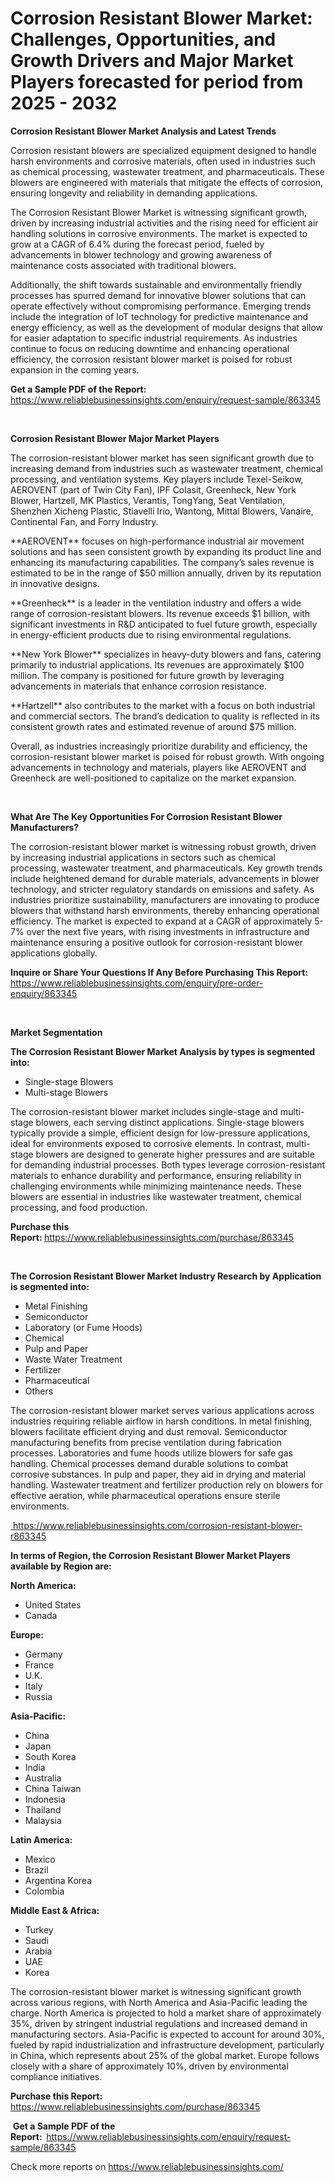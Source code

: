 <p><h1>Corrosion Resistant Blower Market: Challenges, Opportunities, and Growth Drivers and Major Market Players forecasted for period from 2025 - 2032</h1></p><p><strong>Corrosion Resistant Blower Market Analysis and Latest Trends</strong></p>
<p><p>Corrosion resistant blowers are specialized equipment designed to handle harsh environments and corrosive materials, often used in industries such as chemical processing, wastewater treatment, and pharmaceuticals. These blowers are engineered with materials that mitigate the effects of corrosion, ensuring longevity and reliability in demanding applications.</p><p>The Corrosion Resistant Blower Market is witnessing significant growth, driven by increasing industrial activities and the rising need for efficient air handling solutions in corrosive environments. The market is expected to grow at a CAGR of 6.4% during the forecast period, fueled by advancements in blower technology and growing awareness of maintenance costs associated with traditional blowers. </p><p>Additionally, the shift towards sustainable and environmentally friendly processes has spurred demand for innovative blower solutions that can operate effectively without compromising performance. Emerging trends include the integration of IoT technology for predictive maintenance and energy efficiency, as well as the development of modular designs that allow for easier adaptation to specific industrial requirements. As industries continue to focus on reducing downtime and enhancing operational efficiency, the corrosion resistant blower market is poised for robust expansion in the coming years.</p></p>
<p><strong>Get a Sample PDF of the Report:&nbsp;</strong> <a href="https://www.reliablebusinessinsights.com/enquiry/request-sample/863345?utm_campaign=2109&utm_medium=2&utm_source=Github&utm_content=ia&utm_term=17022025&utm_id=corrosion-resistant-blower">https://www.reliablebusinessinsights.com/enquiry/request-sample/863345</a></p>
<p>&nbsp;</p>
<p><strong>Corrosion Resistant Blower Major Market Players</strong></p>
<p><p>The corrosion-resistant blower market has seen significant growth due to increasing demand from industries such as wastewater treatment, chemical processing, and ventilation systems. Key players include Texel-Seikow, AEROVENT (part of Twin City Fan), IPF Colasit, Greenheck, New York Blower, Hartzell, MK Plastics, Verantis, TongYang, Seat Ventilation, Shenzhen Xicheng Plastic, Stiavelli Irio, Wantong, Mittal Blowers, Vanaire, Continental Fan, and Forry Industry.</p><p>**AEROVENT** focuses on high-performance industrial air movement solutions and has seen consistent growth by expanding its product line and enhancing its manufacturing capabilities. The company’s sales revenue is estimated to be in the range of $50 million annually, driven by its reputation in innovative designs.</p><p>**Greenheck** is a leader in the ventilation industry and offers a wide range of corrosion-resistant blowers. Its revenue exceeds $1 billion, with significant investments in R&D anticipated to fuel future growth, especially in energy-efficient products due to rising environmental regulations.</p><p>**New York Blower** specializes in heavy-duty blowers and fans, catering primarily to industrial applications. Its revenues are approximately $100 million. The company is positioned for future growth by leveraging advancements in materials that enhance corrosion resistance.</p><p>**Hartzell** also contributes to the market with a focus on both industrial and commercial sectors. The brand’s dedication to quality is reflected in its consistent growth rates and estimated revenue of around $75 million.</p><p>Overall, as industries increasingly prioritize durability and efficiency, the corrosion-resistant blower market is poised for robust growth. With ongoing advancements in technology and materials, players like AEROVENT and Greenheck are well-positioned to capitalize on the market expansion.</p></p>
<p>&nbsp;</p>
<p><strong>What Are The Key Opportunities For Corrosion Resistant Blower Manufacturers?</strong></p>
<p><p>The corrosion-resistant blower market is witnessing robust growth, driven by increasing industrial applications in sectors such as chemical processing, wastewater treatment, and pharmaceuticals. Key growth trends include heightened demand for durable materials, advancements in blower technology, and stricter regulatory standards on emissions and safety. As industries prioritize sustainability, manufacturers are innovating to produce blowers that withstand harsh environments, thereby enhancing operational efficiency. The market is expected to expand at a CAGR of approximately 5-7% over the next five years, with rising investments in infrastructure and maintenance ensuring a positive outlook for corrosion-resistant blower applications globally.</p></p>
<p><strong>Inquire or Share Your Questions If Any Before Purchasing This Report:</strong> <a href="https://www.reliablebusinessinsights.com/enquiry/pre-order-enquiry/863345?utm_campaign=2109&utm_medium=2&utm_source=Github&utm_content=ia&utm_term=17022025&utm_id=corrosion-resistant-blower">https://www.reliablebusinessinsights.com/enquiry/pre-order-enquiry/863345</a></p>
<p>&nbsp;</p>
<p><strong>Market Segmentation</strong></p>
<p><strong>The Corrosion Resistant Blower Market Analysis by types is segmented into:</strong></p>
<p><ul><li>Single-stage Blowers</li><li>Multi-stage Blowers</li></ul></p>
<p><p>The corrosion-resistant blower market includes single-stage and multi-stage blowers, each serving distinct applications. Single-stage blowers typically provide a simple, efficient design for low-pressure applications, ideal for environments exposed to corrosive elements. In contrast, multi-stage blowers are designed to generate higher pressures and are suitable for demanding industrial processes. Both types leverage corrosion-resistant materials to enhance durability and performance, ensuring reliability in challenging environments while minimizing maintenance needs. These blowers are essential in industries like wastewater treatment, chemical processing, and food production.</p></p>
<p><strong>Purchase this Report:&nbsp;</strong><a href="https://www.reliablebusinessinsights.com/purchase/863345?utm_campaign=2109&utm_medium=2&utm_source=Github&utm_content=ia&utm_term=17022025&utm_id=corrosion-resistant-blower">https://www.reliablebusinessinsights.com/purchase/863345</a></p>
<p>&nbsp;</p>
<p><strong>The Corrosion Resistant Blower Market Industry Research by Application is segmented into:</strong></p>
<p><ul><li>Metal Finishing</li><li>Semiconductor</li><li>Laboratory (or Fume Hoods)</li><li>Chemical</li><li>Pulp and Paper</li><li>Waste Water Treatment</li><li>Fertilizer</li><li>Pharmaceutical</li><li>Others</li></ul></p>
<p><p>The corrosion-resistant blower market serves various applications across industries requiring reliable airflow in harsh conditions. In metal finishing, blowers facilitate efficient drying and dust removal. Semiconductor manufacturing benefits from precise ventilation during fabrication processes. Laboratories and fume hoods utilize blowers for safe gas handling. Chemical processes demand durable solutions to combat corrosive substances. In pulp and paper, they aid in drying and material handling. Wastewater treatment and fertilizer production rely on blowers for effective aeration, while pharmaceutical operations ensure sterile environments.</p></p>
<p><a href="https://www.reliablebusinessinsights.com/corrosion-resistant-blower-r863345?utm_campaign=2109&utm_medium=2&utm_source=Github&utm_content=ia&utm_term=17022025&utm_id=corrosion-resistant-blower">&nbsp;https://www.reliablebusinessinsights.com/corrosion-resistant-blower-r863345</a></p>
<p><strong>In terms of Region, the Corrosion Resistant Blower Market Players available by Region are:</strong></p>
<p>
    <p> <strong> North America: </strong>
        <ul>
            <li>United States</li>
            <li>Canada</li>
        </ul>
        </p> 
    <p> <strong> Europe: </strong>
        <ul>
            <li>Germany</li>
            <li>France</li>
            <li>U.K.</li>
            <li>Italy</li>
            <li>Russia</li>
        </ul>
        </p> 
    <p> <strong> Asia-Pacific: </strong>
        <ul>
            <li>China</li>
            <li>Japan</li>
            <li>South Korea</li>
            <li>India</li>
            <li>Australia</li>
            <li>China Taiwan</li>
            <li>Indonesia</li>
            <li>Thailand</li>
            <li>Malaysia</li>
        </ul>
        </p> 
    <p> <strong> Latin America: </strong>
        <ul>
            <li>Mexico</li>
            <li>Brazil</li>
            <li>Argentina Korea</li>
            <li>Colombia</li>
        </ul>
        </p> 
    <p> <strong> Middle East & Africa: </strong>
        <ul>
            <li>Turkey</li>
            <li>Saudi</li>
            <li>Arabia</li>
            <li>UAE</li>
            <li>Korea</li>
        </ul>
    </p>
    </p>
<p><p>The corrosion-resistant blower market is witnessing significant growth across various regions, with North America and Asia-Pacific leading the charge. North America is projected to hold a market share of approximately 35%, driven by stringent industrial regulations and increased demand in manufacturing sectors. Asia-Pacific is expected to account for around 30%, fueled by rapid industrialization and infrastructure development, particularly in China, which represents about 25% of the global market. Europe follows closely with a share of approximately 10%, driven by environmental compliance initiatives.</p></p>
<p><strong>Purchase this Report: </strong><a href="https://www.reliablebusinessinsights.com/purchase/863345?utm_campaign=2109&utm_medium=2&utm_source=Github&utm_content=ia&utm_term=17022025&utm_id=corrosion-resistant-blower">https://www.reliablebusinessinsights.com/purchase/863345</a></p>
<p>&nbsp;<strong>Get a Sample PDF of the Report:&nbsp;&nbsp;</strong><a href="https://www.reliablebusinessinsights.com/enquiry/request-sample/863345?utm_campaign=2109&utm_medium=2&utm_source=Github&utm_content=ia&utm_term=17022025&utm_id=corrosion-resistant-blower">https://www.reliablebusinessinsights.com/enquiry/request-sample/863345</a></p>
<p><strong></strong></p>
<p>Check more reports on <a href="https://www.reliablebusinessinsights.com/?utm_campaign=2109&utm_medium=2&utm_source=Github&utm_content=ia&utm_term=17022025&utm_id=corrosion-resistant-blower">https://www.reliablebusinessinsights.com/</a></p>